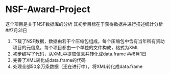 # NSF-Award-Project
这个项目是关于NSF数据库的分析
其初步目标在于获得数据并进行描述统计分析
##7月31日
1. 下载了NSF数据，数据由若干个压缩包组成，每个压缩包中含有当年所有资助项目的元信息，每个项目都由一个单独的文件构成，格式为XML
2. 初步编写了代码，从XML中提取信息并转化成data.frame
##8月1日
1. 完善了XML转化成data.frame的代码
2. 处理全部50余万条数据（还在进行中），将XML转化成data.frame

